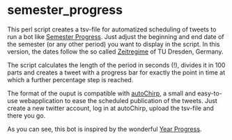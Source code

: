 # semester_progress
This perl script creates a tsv-file for automatized scheduling of tweets to run a bot like [Semester Progress](https://twitter.com/sem_progress/). Just adjust the beginning and end date of the semester (or any other period) you want to display in the script. In this version, the dates follow the so called [Zeitregime](https://tu-dresden.de/mn/physik/ressourcen/dateien/studium/lehrveranstaltungen/stundenplaene/zeitregime.pdf?lang=de) of TU Dresden, Germany.

The script calculates the length of the period in seconds (!), divides it in 100 parts and creates a tweet with a progress bar for exactly the point in time at which a further percentage step is reached.

The format of the ouput is compatible with [autoChirp](https://autochirp.spinfo.uni-koeln.de/home), a small and easy-to-use webapplication to ease the scheduled publication of the tweets. Just create a new twitter account, log in at autoChirp, upload the tsv-file and there you go.

As you can see, this bot is inspired by the wonderful [Year Progress](https://twitter.com/year_progress).
